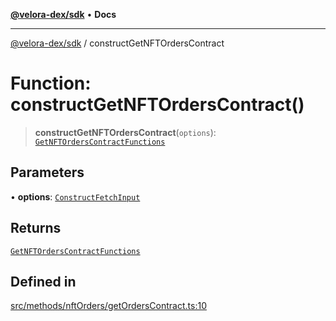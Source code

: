 [**@velora-dex/sdk**](../README.md) • **Docs**

***

[@velora-dex/sdk](../globals.md) / constructGetNFTOrdersContract

# Function: constructGetNFTOrdersContract()

> **constructGetNFTOrdersContract**(`options`): [`GetNFTOrdersContractFunctions`](../type-aliases/GetNFTOrdersContractFunctions.md)

## Parameters

• **options**: [`ConstructFetchInput`](../interfaces/ConstructFetchInput.md)

## Returns

[`GetNFTOrdersContractFunctions`](../type-aliases/GetNFTOrdersContractFunctions.md)

## Defined in

[src/methods/nftOrders/getOrdersContract.ts:10](https://github.com/VeloraDEX/sdk/blob/feat/extend_delta_orders_filtering/src/methods/nftOrders/getOrdersContract.ts#L10)
